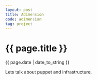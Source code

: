 ```yaml
---
layout: post
title: Adimension
code: adimension
tag: project
---
```


{{ page.title }}
================
{{ page.date | date_to_string }}

Lets talk about puppet and infrastructure.